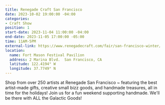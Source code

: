 ```yaml
---
title: Renegade Craft San Francisco
date: 2023-10-02 19:00:00 -04:00
categories:
- Craft Show
position: 1
start-date: 2023-11-04 11:00:00 -04:00
end-date: 2023-11-05 17:00:00 -05:00
time: 11AM-5PM
external-link: https://www.renegadecraft.com/fair/san-francisco-winter/
location:
  name: Fort Mason Festival Pavilion
  address: 2 Marina Blvd.  San Francisco, CA
  latitude: 122.4194° W
  longitude: 37.7749° N
---
```


Shop from over 250 artists at Renegade San Francisco ~ featuring the best artist-made gifts, creative small bizz goods, and handmade treasures, all in time for the holidays! Join us for a fun weekend supporting handmade. We'll be there with ALL the Galactic Goods! 